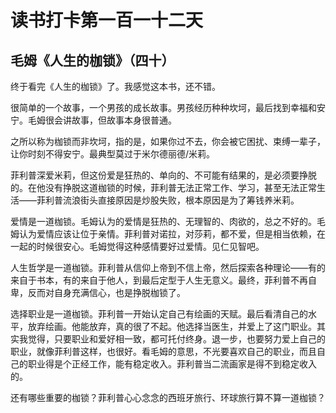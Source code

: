 读书打卡第一百一十二天
===

毛姆《人生的枷锁》（四十）
---

终于看完《人生的枷锁》了。我感觉这本书，还不错。

很简单的一个故事，一个男孩的成长故事。男孩经历种种坎坷，最后找到幸福和安宁。毛姆很会讲故事，但故事本身很普通。

之所以称为枷锁而非坎坷，指的是，如果你过不去，你会被它困扰、束缚一辈子，让你时刻不得安宁。最典型莫过于米尔德丽德/米莉。

菲利普深爱米莉，但这份爱是狂热的、单向的、不可能有结果的，是必须要挣脱的。在他没有挣脱这道枷锁的时候，菲利普无法正常工作、学习，甚至无法正常生活——菲利普流浪街头直接原因是炒股失败，根本原因是为了筹钱养米莉。

爱情是一道枷锁。毛姆认为的爱情是狂热的、无理智的、肉欲的，总之不好的。毛姆认为爱情应该让位于亲情。菲利普对诺拉，对莎莉，都不爱，但是相当依赖，在一起的时候很安心。毛姆觉得这种感情要好过爱情。见仁见智吧。

人生哲学是一道枷锁。菲利普从信仰上帝到不信上帝，然后探索各种理论——有的来自于书本，有的来自于他人，到最后定型于人生无意义。最终，菲利普不再自卑，反而对自身充满信心，也是挣脱枷锁了。

选择职业是一道枷锁。菲利普一开始认定自己有绘画的天赋。最后看清自己的水平，放弃绘画。他能放弃，真的很了不起。他选择当医生，并爱上了这门职业。其实我觉得，只要职业和爱好相一致，都可托付终身。退一步，也要努力爱上自己的职业，就像菲利普这样，也很好。看毛姆的意思，不光要喜欢自己的职业，而且自己的职业得是个正经工作，能有稳定收入。菲利普当二流画家是得不到稳定收入的。

还有哪些重要的枷锁？菲利普心心念念的西班牙旅行、环球旅行算不算一道枷锁？
